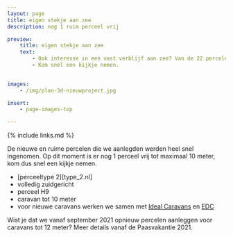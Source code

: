 ```yaml
---
layout: page
title: eigen stekje aan zee
description: nog 1 ruim perceel vrij

preview:
    title: eigen stekje aan zee
    text: 
        - Ook interesse in een vast verblijf aan zee? Van de 22 percelen die we recent aanlegden voor residentiële caravans is er nog één ruime en zuidgerichte plaats vrij. 
        - Kom snel een kijkje nemen.

        
images:
    - /img/plan-3d-nieuwproject.jpg

insert:
    - page-images-top

---
```


{% include links.md %}

De nieuwe en ruime percelen die we aanlegden werden heel snel ingenomen. Op dit moment is er nog 1 perceel vrij tot maximaal 10 meter, kom dus snel een kijkje nemen.

- [perceeltype 2][type_2.nl]
- volledig zuidgericht
- perceel H9
- caravan tot 10 meter
- voor nieuwe caravans werken we samen met [Ideal Caravans](https://ideal-caravans.be/) en [EDC](http://www.stacaravancentrum-edc.be/)

Wist je dat we vanaf september 2021 opnieuw percelen aanleggen voor caravans tot 12 meter? Meer details vanaf de Paasvakantie 2021.

